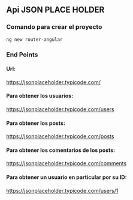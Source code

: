 ## Api JSON PLACE HOLDER

### Comando para crear el proyecto

```
ng new router-angular
```

### End Points
#### Url:
https://jsonplaceholder.typicode.com/​
#### Para obtener los usuarios​:
https://jsonplaceholder.typicode.com/users​
#### Para obtener los posts​:
https://jsonplaceholder.typicode.com/posts​
#### Para obtener los comentarios de los posts:​
https://jsonplaceholder.typicode.com/comments​
#### Para obtener un usuario en particular por su ID:​
https://jsonplaceholder.typicode.com/users/1

